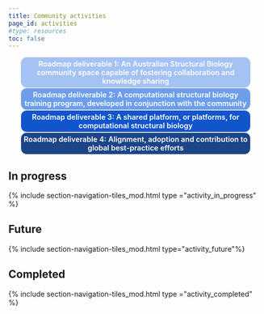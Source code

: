 ```yaml
---
title: Community activities
page_id: activities
#type: resources
toc: false
---
```


<div class="legend-item legend-item-1">
    <div class="legend-tile-content-1">
        <p class="legend-title" style="text-align: center">Roadmap deliverable 1: An Australian Structural Biology community space capable of fostering collaboration and knowledge sharing</p>
    </div>
</div>
<div class="legend-item legend-item-2">
    <div class="legend-tile-content-2">
        <p class="legend-title" style="text-align: center">Roadmap deliverable 2: A computational structural biology training program, developed in conjunction with the community</p>
    </div>
</div>
<div class="legend-item legend-item-3">
    <div class="legend-tile-content-3">
        <p class="legend-title" style="text-align: center">Roadmap deliverable 3: A shared platform, or platforms, for computational structural biology</p>
    </div>
</div>
<div class="legend-item legend-item-4">
    <div class="legend-tile-content-4">
        <p class="legend-title" style="text-align: center">Roadmap deliverable 4: Alignment, adoption and contribution to global best-practice efforts</p>
    </div>
</div>

<style>

.legend-item {
    border: 1px solid #e0e0e0;
    border-radius: 12px;
    width: 90%;
    background: #a4c2f4ff;
    display: flex;
    flex-direction: column;
    justify-content: space-between;
    margin-bottom: 2px;
    margin: auto;
  }

.legend-item-1 {
    background: #a4c2f4ff;;
  }

.legend-item-2 {
    background: #6d9eebff;
  }

.legend-item-3 {
    background: #1155ccff;
  }

.legend-item-4 {
    background: #1c4587ff;
  }

.legend-title {
    color: #ffffff;
    font-size: 0.9rem;
    font-weight: 600;
    margin: 4px;
  }

</style>

## In progress

{% include section-navigation-tiles_mod.html type ="activity_in_progress" %}


## Future

{% include section-navigation-tiles_mod.html type="activity_future"%}


## Completed

{% include section-navigation-tiles_mod.html type ="activity_completed" %}

